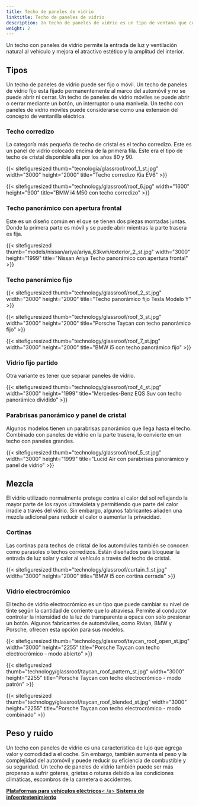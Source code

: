 ```yaml
---
title: Techo de paneles de vidrio
linktitle: Techo de paneles de vidrio
description: Un techo de paneles de vidrio es un tipo de ventana que cubre parte o la totalidad del techo del automóvil. Está fabricado en vidrio laminado, similar a los parabrisas.
weight: 2
---
```

<!-- markdownlint-disable MD033 -->

Un techo con paneles de vidrio permite la entrada de luz y ventilación natural al vehículo y mejora el atractivo estético y la amplitud del interior.

## Tipos

Un techo de paneles de vidrio puede ser fijo o móvil. Un techo de paneles de vidrio fijo está fijado permanentemente al marco del automóvil y no se puede abrir ni cerrar. Un techo de paneles de vidrio móviles se puede abrir o cerrar mediante un botón, un interruptor o una manivela. Un techo con paneles de vidrio móviles puede considerarse como una extensión del concepto de ventanilla eléctrica.

### Techo corredizo

La categoría más pequeña de techo de cristal es el techo corredizo. Este es un panel de vidrio colocado encima de la primera fila. Este era el tipo de techo de cristal disponible allá por los años 80 y 90.

{{< sitefiguresized thumb="tecnología/glassroof/roof_1_st.jpg" width="3000" height="2000" title="Techo corredizo Kia EV6" >}}

{{< sitefiguresized thumb="technology/glassroof/roof_6.jpg" width="1600" height="900" title="BMW i4 M50 con techo corredizo" >}}

### Techo panorámico con apertura frontal

Este es un diseño común en el que se tienen dos piezas montadas juntas. Donde la primera parte es móvil y se puede abrir mientras la parte trasera es fija.

{{< sitefiguresized thumb="models/nissan/ariya/ariya_63kwh/exterior_2_st.jpg" width="3000" height="1999" title="Nissan Ariya Techo panorámico con apertura frontal" >}}

### Techo panorámico fijo

{{< sitefiguresized thumb="technology/glassroof/roof_2_st.jpg" width="3000" height="2000" title="Techo panorámico fijo Tesla Modelo Y" >}}

{{< sitefiguresized thumb="technology/glassroof/roof_3_st.jpg" width="3000" height="2000" title="Porsche Taycan con techo panorámico fijo" >}}

{{< sitefiguresized thumb="technology/glassroof/roof_7_st.jpg" width="3000" height="2000" title="BMW i5 con techo panorámico fijo" >}}

### Vidrio fijo partido

Otra variante es tener que separar paneles de vidrio.

{{< sitefiguresized thumb="technology/glassroof/roof_4_st.jpg" width="3000" height="1999" title="Mercedes-Benz EQS Suv con techo panorámico dividido" >}}

### Parabrisas panorámico y panel de cristal

Algunos modelos tienen un parabrisas panorámico que llega hasta el techo. Combinado con paneles de vidrio en la parte trasera, lo convierte en un techo con paneles grandes.

{{< sitefiguresized thumb="technology/glassroof/roof_5_st.jpg" width="3000" height="1999" title="Lucid Air con parabrisas panorámico y panel de vidrio" >}}

## Mezcla

El vidrio utilizado normalmente protege contra el calor del sol reflejando la mayor parte de los rayos ultravioleta y permitiendo que parte del calor irradie a través del vidrio. Sin embargo, algunos fabricantes añaden una mezcla adicional para reducir el calor o aumentar la privacidad.

### Cortinas

Las cortinas para techos de cristal de los automóviles también se conocen como parasoles o techos corredizos. Están diseñados para bloquear la entrada de luz solar y calor al vehículo a través del techo de cristal.

{{< sitefiguresized thumb="technology/glassroof/curtain_1_st.jpg" width="3000" height="2000" title="BMW i5 con cortina cerrada" >}}

### Vidrio electrocrómico

El techo de vidrio electrocrómico es un tipo que puede cambiar su nivel de tinte según la cantidad de corriente que lo atraviesa. Permite al conductor controlar la intensidad de la luz de transparente a opaca con solo presionar un botón. Algunos fabricantes de automóviles, como Rivian, BMW y Porsche, ofrecen esta opción para sus modelos.

{{< sitefiguresized thumb="technology/glassroof/taycan_roof_open_st.jpg" width="3000" height="2255" title="Porsche Taycan con techo electrocrómico - modo abierto" >}}

{{< sitefiguresized thumb="technology/glassroof/taycan_roof_pattern_st.jpg" width="3000" height="2255" title="Porsche Taycan con techo electrocrómico - modo patrón" >}}

{{< sitefiguresized thumb="technology/glassroof/taycan_roof_blended_st.jpg" width="3000" height="2255" title="Porsche Taycan con techo electrocrómico - modo combinado" >}}

## Peso y ruido

Un techo con paneles de vidrio es una característica de lujo que agrega valor y comodidad a
el coche. Sin embargo, también aumenta el peso y la complejidad del automóvil y puede reducir su eficiencia de combustible y su seguridad. Un techo de paneles de vidrio también puede ser más propenso a sufrir goteras, grietas o roturas debido a las condiciones climáticas, escombros de la carretera o accidentes.

<div class="mt-3 mb-3">
     <a href="../platforms/" class="text-decoration-none text-black"><strong><i class="bi-arrow-left"></i> Plataformas para vehículos eléctricos</strong>< /a>
     <a href="../infotainment/" class="text-decoration-none text-black float-end"><strong>Sistema de infoentretenimiento <i class="bi-arrow-right"></i></strong></a>
</div>